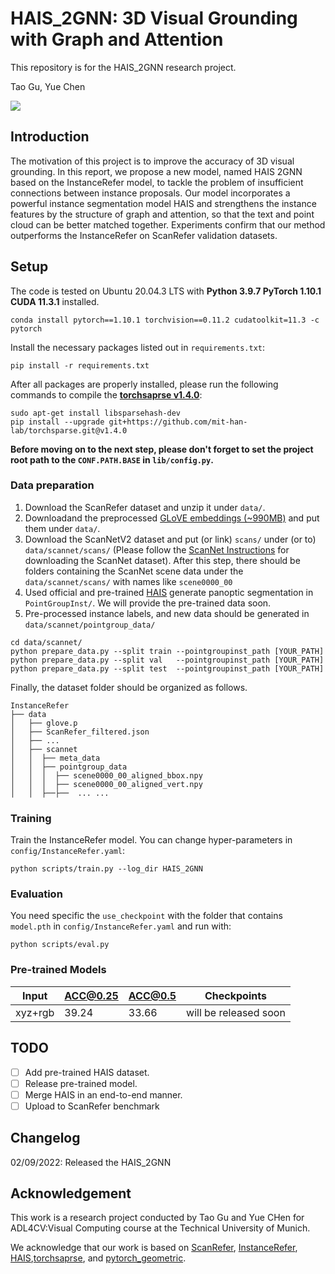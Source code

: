# HAIS_2GNN: 3D Visual Grounding with Graph and Attention


This repository is for the HAIS_2GNN research project.

Tao Gu, Yue Chen

![](docs/Poster.png)


## Introduction

The motivation of this project is to improve the accuracy of 3D visual grounding. In this report, we propose a new model, named HAIS 2GNN based on the InstanceRefer model, to tackle the problem of insufficient connections between instance proposals. Our model incorporates a powerful instance segmentation model HAIS and strengthens the instance features by the structure of graph and attention, so that the text and point cloud can be better matched together. Experiments confirm that our method outperforms the InstanceRefer on ScanRefer validation datasets.


## Setup
The code is tested on Ubuntu 20.04.3 LTS with **Python 3.9.7 PyTorch 1.10.1 CUDA 11.3.1** installed. 

```shell
conda install pytorch==1.10.1 torchvision==0.11.2 cudatoolkit=11.3 -c pytorch
```

Install the necessary packages listed out in `requirements.txt`:
```shell
pip install -r requirements.txt
```
After all packages are properly installed, please run the following commands to compile the [**torchsaprse v1.4.0**](https://github.com/mit-han-lab/torchsparse):
```shell
sudo apt-get install libsparsehash-dev
pip install --upgrade git+https://github.com/mit-han-lab/torchsparse.git@v1.4.0
```
__Before moving on to the next step, please don't forget to set the project root path to the `CONF.PATH.BASE` in `lib/config.py`.__


### Data preparation
1. Download the ScanRefer dataset and unzip it under `data/`. 
2. Downloadand the preprocessed [GLoVE embeddings (~990MB)](http://kaldir.vc.in.tum.de/glove.p) and put them under `data/`.
3. Download the ScanNetV2 dataset and put (or link) `scans/` under (or to) `data/scannet/scans/` (Please follow the [ScanNet Instructions](data/scannet/README.md) for downloading the ScanNet dataset). After this step, there should be folders containing the ScanNet scene data under the `data/scannet/scans/` with names like `scene0000_00`
4. Used official and pre-trained [HAIS](https://github.com/hustvl/HAIS) generate panoptic segmentation in `PointGroupInst/`. We will provide the pre-trained data soon.
5. Pre-processed instance labels, and new data should be generated in  `data/scannet/pointgroup_data/`
```shell
cd data/scannet/
python prepare_data.py --split train --pointgroupinst_path [YOUR_PATH]
python prepare_data.py --split val   --pointgroupinst_path [YOUR_PATH]
python prepare_data.py --split test  --pointgroupinst_path [YOUR_PATH]
```
Finally, the dataset folder should be organized as follows.
```angular2
InstanceRefer
├── data
│   ├── glove.p
│   ├── ScanRefer_filtered.json
│   ├── ...
│   ├── scannet
│   │  ├── meta_data
│   │  ├── pointgroup_data
│   │  │  ├── scene0000_00_aligned_bbox.npy
│   │  │  ├── scene0000_00_aligned_vert.npy
│   │  ├──├──  ... ...
```

### Training
Train the InstanceRefer model. You can change hyper-parameters in `config/InstanceRefer.yaml`:
```shell
python scripts/train.py --log_dir HAIS_2GNN
```

### Evaluation
You need specific the `use_checkpoint` with the folder that contains `model.pth` in `config/InstanceRefer.yaml` and run with:
```shell
python scripts/eval.py
```

### Pre-trained Models
| Input | ACC@0.25 | ACC@0.5 | Checkpoints
|--|--|--|--|
| xyz+rgb |  39.24  | 33.66 |  will be released soon

## TODO

- [ ] Add pre-trained HAIS dataset.
- [ ] Release pre-trained model.
- [ ] Merge HAIS in an end-to-end manner.
- [ ] Upload to ScanRefer benchmark

## Changelog
02/09/2022: Released the HAIS_2GNN

## Acknowledgement
This work is a research project conducted by Tao Gu and Yue CHen for ADL4CV:Visual Computing course at the Technical University of Munich.

We acknowledge that our work is based on [ScanRefer](https://github.com/daveredrum/ScanRefer), [InstanceRefer](https://github.com/CurryYuan/InstanceRefer), [HAIS](https://github.com/hustvl/HAIS),[torchsaprse](https://github.com/mit-han-lab/torchsparse), and [pytorch_geometric](https://github.com/rusty1s/pytorch_geometric).


